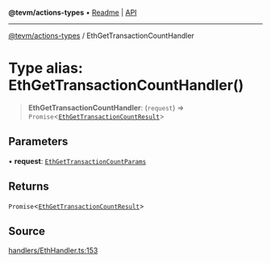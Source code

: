 **@tevm/actions-types** • [Readme](../README.md) \| [API](../globals.md)

***

[@tevm/actions-types](../README.md) / EthGetTransactionCountHandler

# Type alias: EthGetTransactionCountHandler()

> **EthGetTransactionCountHandler**: (`request`) => `Promise`\<[`EthGetTransactionCountResult`](EthGetTransactionCountResult.md)\>

## Parameters

• **request**: [`EthGetTransactionCountParams`](EthGetTransactionCountParams.md)

## Returns

`Promise`\<[`EthGetTransactionCountResult`](EthGetTransactionCountResult.md)\>

## Source

[handlers/EthHandler.ts:153](https://github.com/evmts/tevm-monorepo/blob/main/packages/actions-types/src/handlers/EthHandler.ts#L153)
